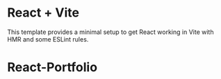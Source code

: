# React + Vite

This template provides a minimal setup to get React working in Vite with HMR and some ESLint rules.

# React-Portfolio

